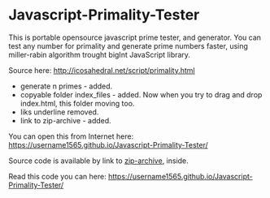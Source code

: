 # Javascript-Primality-Tester
This is portable opensource javascript prime tester, and generator.
You can test any number for primality and generate prime numbers faster,
using miller-rabin algorithm trought bigInt JavaScript library.

Source here: http://icosahedral.net/script/primality.html
  - generate n primes - added.
  - copyable folder index_files - added. Now when you try to drag and drop index.html, this folder moving too.
  - liks underline removed.
  - link to zip-archive - added.

You can open this from Internet here: https://username1565.github.io/Javascript-Primality-Tester/
 
Source code is available by link to [zip-archive](
https://raw.githubusercontent.com/username1565/Javascript-Primality-Tester/master/index_files/JS_prime_test_and_generator_Miller-Rabin_bigInt.zip), inside.

Read this code you can here: https://username1565.github.io/Javascript-Primality-Tester/
